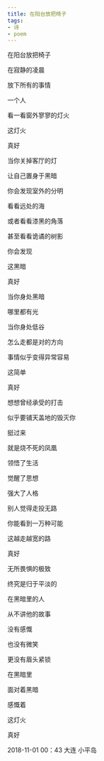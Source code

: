 ```yaml
---
title: 在阳台放把椅子
tags:
- 诗
- poem
---
```

在阳台放把椅子﻿

在寂静的凌晨﻿

放下所有的事情﻿

一个人﻿

看一看窗外寥寥的灯火﻿

这灯火﻿

真好﻿﻿



当你关掉客厅的灯﻿

让自己置身于黑暗﻿

你会发现室外的分明﻿

看看远处的海﻿

或者看看漆黑的角落﻿

甚至看看诡谲的树影﻿

你会发现﻿

这黑暗﻿

真好﻿﻿



当你身处黑暗﻿

哪里都有光﻿

当你身处低谷﻿

怎么走都是对的方向﻿

事情似乎变得异常容易﻿

这简单﻿

真好﻿﻿



想想曾经承受的打击﻿

似乎要铺天盖地的毁灭你﻿

挺过来﻿

就是烧不死的凤凰﻿

领悟了生活﻿

觉醒了思想﻿

强大了人格﻿

别人觉得走投无路﻿

你能看到一万种可能﻿

这越走越宽的路﻿

真好﻿﻿



无所畏惧的极致﻿

终究是归于平淡的﻿

在黑暗里的人﻿

从不讲他的故事﻿

没有感慨﻿

也没有微笑﻿

更没有眉头紧锁﻿

在黑暗里﻿

面对着黑暗﻿

感慨着﻿

这灯火﻿

真好﻿﻿



2018-11-01 00：43 大连 小平岛
